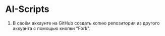 # AI-Scripts
1. В своём аккаунте на GitHub создать копию репозитория из другого аккуанта с помощью кнопки "Fork".
